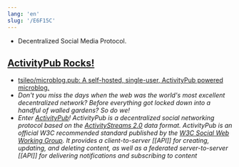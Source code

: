 ```yaml
---
lang: 'en'
slug: '/E6F15C'
---
```


- Decentralized Social Media Protocol.

## [ActivityPub Rocks!](https://activitypub.rocks/)

- [tsileo/microblog.pub: A self-hosted, single-user, ActivityPub powered microblog.](https://github.com/tsileo/microblog.pub)
- _Don't you miss the days when the web was the world's most excellent decentralized network? Before everything got locked down into a handful of walled gardens? So do we!_
- _Enter [ActivityPub](https://www.w3.org/TR/activitypub/)! ActivityPub is a decentralized social networking protocol based on the [ActivityStreams 2.0](https://www.w3.org/TR/activitystreams-core/) data format. ActivityPub is an official W3C recommended standard published by the [W3C Social Web Working Group](https://www.w3.org/wiki/Socialwg). It provides a client-to-server [[API]] for creating, updating, and deleting content, as well as a federated server-to-server [[API]] for delivering notifications and subscribing to content_
